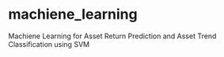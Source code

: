 # machiene_learning
Machiene Learning for Asset Return Prediction and Asset Trend Classification using SVM
